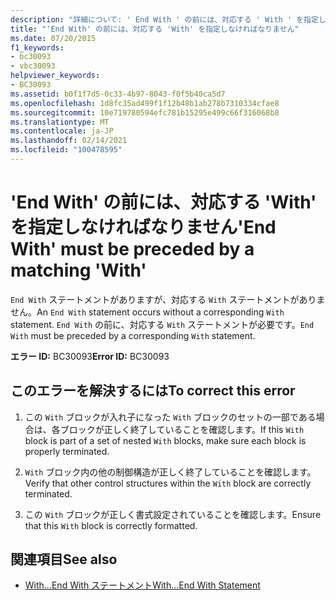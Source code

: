 ```yaml
---
description: "詳細について: ' End With ' の前には、対応する ' With ' を指定しなければなりません"
title: "'End With' の前には、対応する 'With' を指定しなければなりません"
ms.date: 07/20/2015
f1_keywords:
- bc30093
- vbc30093
helpviewer_keywords:
- BC30093
ms.assetid: b0f1f7d5-0c33-4b97-8043-f0f5b40ca5d7
ms.openlocfilehash: 1d8fc35ad499f1f12b48b1ab278b7310334cfae8
ms.sourcegitcommit: 10e719780594efc781b15295e499c66f316068b8
ms.translationtype: MT
ms.contentlocale: ja-JP
ms.lasthandoff: 02/14/2021
ms.locfileid: "100478595"
---
```

# <a name="end-with-must-be-preceded-by-a-matching-with"></a><span data-ttu-id="41f31-103">'End With' の前には、対応する 'With' を指定しなければなりません</span><span class="sxs-lookup"><span data-stu-id="41f31-103">'End With' must be preceded by a matching 'With'</span></span>

<span data-ttu-id="41f31-104">`End With` ステートメントがありますが、対応する `With` ステートメントがありません。</span><span class="sxs-lookup"><span data-stu-id="41f31-104">An `End With` statement occurs without a corresponding `With` statement.</span></span> <span data-ttu-id="41f31-105">`End With` の前に、対応する `With` ステートメントが必要です。</span><span class="sxs-lookup"><span data-stu-id="41f31-105">`End With` must be preceded by a corresponding `With` statement.</span></span>  
  
 <span data-ttu-id="41f31-106">**エラー ID:** BC30093</span><span class="sxs-lookup"><span data-stu-id="41f31-106">**Error ID:** BC30093</span></span>  
  
## <a name="to-correct-this-error"></a><span data-ttu-id="41f31-107">このエラーを解決するには</span><span class="sxs-lookup"><span data-stu-id="41f31-107">To correct this error</span></span>  
  
1. <span data-ttu-id="41f31-108">この `With` ブロックが入れ子になった `With` ブロックのセットの一部である場合は、各ブロックが正しく終了していることを確認します。</span><span class="sxs-lookup"><span data-stu-id="41f31-108">If this `With` block is part of a set of nested `With` blocks, make sure each block is properly terminated.</span></span>  
  
2. <span data-ttu-id="41f31-109">`With` ブロック内の他の制御構造が正しく終了していることを確認します。</span><span class="sxs-lookup"><span data-stu-id="41f31-109">Verify that other control structures within the `With` block are correctly terminated.</span></span>  
  
3. <span data-ttu-id="41f31-110">この `With` ブロックが正しく書式設定されていることを確認します。</span><span class="sxs-lookup"><span data-stu-id="41f31-110">Ensure that this `With` block is correctly formatted.</span></span>  
  
## <a name="see-also"></a><span data-ttu-id="41f31-111">関連項目</span><span class="sxs-lookup"><span data-stu-id="41f31-111">See also</span></span>

- [<span data-ttu-id="41f31-112">With...End With ステートメント</span><span class="sxs-lookup"><span data-stu-id="41f31-112">With...End With Statement</span></span>](../language-reference/statements/with-end-with-statement.md)

